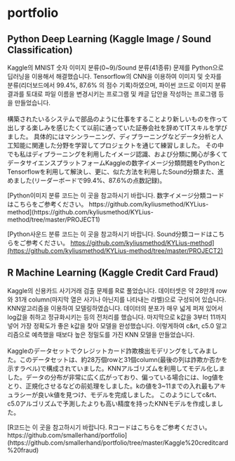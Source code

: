 # portfolio

## Python Deep Learning (Kaggle Image / Sound Classification)
<p>
Kaggle의 MNIST 숫자 이미지 분류(0~9)/Sound 분류(41종류) 문제를 Python으로 딥러닝을 이용해서 해결했습니다. Tensorflow의 CNN을 이용하여 이미지 및 숫자를 분류(리더보드에서 99.4%, 87.6% 의 점수 기록)하였으며, 파이썬 코드로 이미지 분류 결과를 토대로 파일 이름을 변경시키는 프로그램 및 캐글 답안을 작성하는 프로그램 등을 만들었습니다.
<br>  
<br>  
構築されたいるシステムで部品のように仕事をすることより新しいものを作って出しする楽しみを感じたくて以前に通っていた証券会社を辞めてITスキルを学びました。 具体的にはマシンラーニング、ディプラーニングなどデータ分析と人工知能に関連した分野を学習してプロジェクトを通じて練習しました。 その中でも私はディプラーニングを利用したイメージ認識、および分類に関心が多くてデータサイエンスプラットフォームKaggleの数字イメージ分類問題をPythonとTensorflowを利用して解決し、更に、似た方法を利用したSound分類また、進めました(リーダーボードで99.4%、87.6%の点数記録)。
</p>
[Python이미지 분류 코드는 이 곳을 참고하시기 바랍니다. 数字イメージ分類コードはこちらをご参考ください。
https://github.com/kyliusmethod/KYLius-method](https://github.com/kyliusmethod/KYLius-method/tree/master/PROJECT1)

[Python사운드 분류 코드는 이 곳을 참고하시기 바랍니다. Sound分類コードはこちらをご参考ください。
https://github.com/kyliusmethod/KYLius-method](https://github.com/kyliusmethod/KYLius-method/tree/master/PROJECT2)

## R Machine Learning (Kaggle Credit Card Fraud)
<p>
Kaggle의 신용카드 사기거래 검출 문제를 R로 풀었습니다. 데이터셋은 약 28만개 row와 31개 column(마지막 열은 사기나 아닌지를 나타내는 라벨)으로 구성되어 있습니다. KNN알고리즘을 이용하여 모델링하였습니다. 데이터의 분포가 매우 넓게 퍼져 있어서 log값을 취하고 정규화시키는 등의 전처리를 했습니다. 마지막으로 k값을 3부터 11까지 넣어 가장 정확도가 좋은 k값을 찾아 모델을 완성했습니다. 이렇게하여 c&rt, c5.0 알고리즘으로 예측했을 때보다 높은 정밀도를 가진 KNN 모델을 만들었습니다.
<br>
<br>
Kaggleのデータセットでクレジットカード詐欺検出モデリングをしてみました。このデータセットは、約28万個rowと31個column(最後の列は詐欺か否かを示すラベル)で構成されていました。KNNアルゴリズムを利用してモデル化しました。データの分布が非常に広く広がっており、偏っている場合には、log値をとり、正規化させるなどの前処理をしました。kの値を3~11までの入れ最もアキュラシーが良いk値を見つけ、モデルを完成しました。 このようにしてc&rt、c5.0アルゴリズムで予測したよりも高い精度を持ったKNNモデルを作成しました。
</p>
[R코드는 이 곳을 참고하시기 바랍니다. Rコードはこちらをご参考ください。
https://github.com/smallerhand/portfolio](https://github.com/smallerhand/portfolio/tree/master/Kaggle%20creditcard%20fraud)
